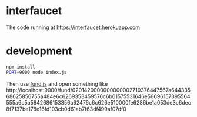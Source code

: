 # interfaucet
The code running at https://interfaucet.herokuapp.com

# development
```sh
npm install
PORT=9000 node index.js
```

Then use [fund.js](https://github.com/interledger/tutorials/blob/7796c6c875591a243c32b734bc7a027c7a944413/fund.js) and open something like http://localhost:9000/fund/0201420000000000002710376447567a64433568625856755a484e6c6269353459576c6b61575531646e56696157395564555a6c5a5842686153356a62476c6c626e510000fe6286be1a053de3c6dec8f7137be178e16fd103cb0d61ab7f63df499af07df0
